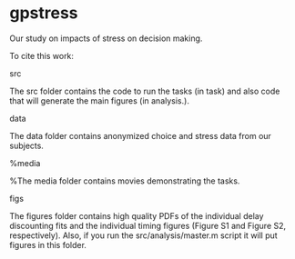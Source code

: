 # gpstress

Our study on impacts of stress on decision making.

To cite this work: 

src

The src folder contains the code to run the tasks (in task) and also code that will generate the main figures (in analysis.).

data

The data folder contains anonymized choice and stress data from our subjects.

%media

%The media folder contains movies demonstrating the tasks.

figs

The figures folder contains high quality PDFs of the individual delay discounting fits and the individual timing figures (Figure S1 and Figure S2, respectively). Also, if you run the src/analysis/master.m script it will put figures in this folder.
